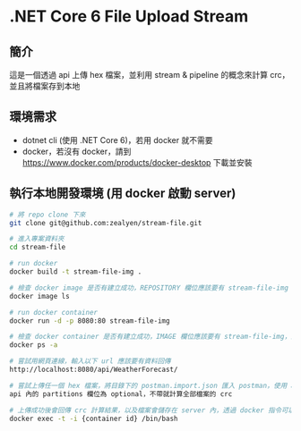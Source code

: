 # .NET Core 6 File Upload Stream

## 簡介

這是一個透過 api 上傳 hex 檔案，並利用 stream & pipeline 的概念來計算 crc，並且將檔案存到本地

## 環境需求

* dotnet cli (使用 .NET Core 6)，若用 docker 就不需要
* docker，若沒有 docker，請到 https://www.docker.com/products/docker-desktop 下載並安裝

## 執行本地開發環境 (用 docker 啟動 server)

```bash
# 將 repo clone 下來
git clone git@github.com:zealyen/stream-file.git

# 進入專案資料夾
cd stream-file

# run docker
docker build -t stream-file-img .

# 檢查 docker image 是否有建立成功，REPOSITORY 欄位應該要有 stream-file-img
docker image ls 

# run docker container
docker run -d -p 8080:80 stream-file-img

# 檢查 docker container 是否有建立成功，IMAGE 欄位應該要有 stream-file-img，且 port 應該為 0.0.0.0:8080->80/tcp
docker ps -a

# 嘗試用網頁連線，輸入以下 url 應該要有資料回傳
http://localhost:8080/api/WeatherForecast/ 

# 嘗試上傳任一個 hex 檔案，將目錄下的 postman.import.json 匯入 postman，使用 api，並且修改檔案路徑
api 內的 partitions 欄位為 optional，不帶就計算全部檔案的 crc

# 上傳成功後會回傳 crc 計算結果，以及檔案會儲存在 server 內，透過 docker 指令可以查看到 {datetime}.hex
docker exec -t -i {container id} /bin/bash

```
